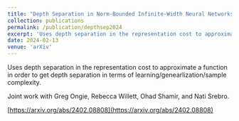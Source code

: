 ```yaml
---
title: "Depth Separation in Norm-Bounded Infinite-Width Neural Networks"
collection: publications
permalink: /publication/depthsep2024
excerpt: 'Uses depth separation in the representation cost to approximate a function in order to get depth separation in terms of learning/genearlization/sample complexity.'
date: 2024-02-13
venue: 'arXiv'
---
```

Uses depth separation in the representation cost to approximate a function in order to get depth separation in terms of learning/genearlization/sample complexity.

Joint work with Greg Ongie, Rebecca Willett, Ohad Shamir, and Nati Srebro.

[https://arxiv.org/abs/2402.08808](https://arxiv.org/abs/2402.08808)